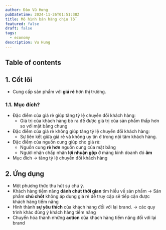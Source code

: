 ```yaml
---
author: Đào Vũ Hưng
pubDatetime: 2024-11-26T01:51:38Z
title: Mô hình bán hàng chịu lỗ
featured: false
draft: false
tags:
  - economy
description: Vu Hung
---
```

## Table of contents
## 1. Cốt lõi
- Cung cấp sản phẩm với **giá rẻ** hơn thị trường. 
### 1.1. Mục đích?
- Đặc điểm của giá rẻ giúp tăng tỷ lệ chuyển đổi khách hàng:
	- Giá trị của khách hàng bỏ ra để được giá trị của sản phẩm thấp hơn so với mặt bằng chung
- Đặc điểm của giá rẻ không giúp tăng tỷ lệ chuyển đổi khách hàng:
	- Sự liên kết giữa giá rẻ và không uy tín ở trong nội tâm khách hàng.
- Đặc điểm của nguồn cung giúp cho giá rẻ:
	- Nguồn cung **rẻ hơn** nguồn cung của mặt bằng
	- Người nhận chấp nhận **lợi nhuận gộp** ở mảng kinh doanh đó **âm**
- Mục đích -> tăng tỷ lệ chuyển đổi khách hàng
## 2. Ứng dụng
- Một phương thức thu hút sự chú ý. 
- Khách hàng tiềm năng **dành chút thời gian** tìm hiểu về sản phẩm -> Sản phẩm **chủ chốt** không áp dụng giá rẻ dễ truy cập sẽ tiếp cận được khách hàng tiềm năng
- Hình thành **sự yêu thích** của khách hàng đối với lại brand. -> các quy trình khác đúng ý khách hàng tiềm năng
- Chuyển hóa thành những **action** của khách hàng tiềm năng đối với lại brand